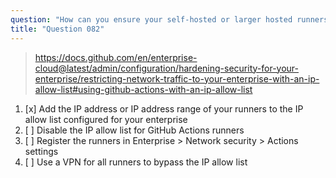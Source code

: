 ```yaml
---
question: "How can you ensure your self-hosted or larger hosted runners can communicate with GitHub when using an IP allow list?"
title: "Question 082"
---
```


> https://docs.github.com/en/enterprise-cloud@latest/admin/configuration/hardening-security-for-your-enterprise/restricting-network-traffic-to-your-enterprise-with-an-ip-allow-list#using-github-actions-with-an-ip-allow-list
1. [x] Add the IP address or IP address range of your runners to the IP allow list configured for your enterprise
1. [ ] Disable the IP allow list for GitHub Actions runners
1. [ ] Register the runners in Enterprise > Network security > Actions settings
1. [ ] Use a VPN for all runners to bypass the IP allow list
